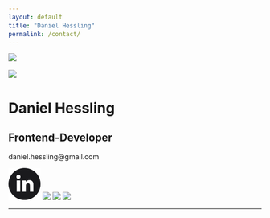 ```yaml
---
layout: default
title: "Daniel Hessling"
permalink: /contact/
---
```


<a href="{{site.url}}"><img class="mob-logo" src="{{ site.baseurl }}/assets/images/dh.png"></a>
<div class="card-div">
<div class='card'>
<div class="card-content">
<div class="card-left">
<img src="../assets/images/jag.jpg" id="contact-me">
</div>
<div class="card-right">
<h1>Daniel Hessling</h1>
<h2>Frontend-Developer</h2>
<p>daniel.hessling@gmail.com</p>
<img src="assets/images/linkedin.png" class="card-icon">
<img src="images/twitter.png" class="card-icon">
<img src="img/facebook.png" class="card-icon">
<img src="img/instagram.png" class="card-icon">
<hr class="card-hr">
</div>
</div>
</div>
</div>
</div>